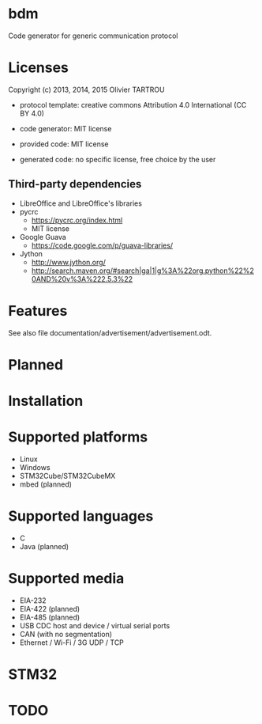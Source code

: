 # bdm

Code generator for generic communication protocol


# Licenses

Copyright (c) 2013, 2014, 2015 Olivier TARTROU

* protocol template: creative commons Attribution 4.0 International (CC BY 4.0)
* code generator:    MIT license
* provided code:     MIT license

* generated code: no specific license, free choice by the user

## Third-party dependencies

* LibreOffice and LibreOffice's libraries
* pycrc
  * https://pycrc.org/index.html
  * MIT license
* Google Guava
  * https://code.google.com/p/guava-libraries/
* Jython
  * http://www.jython.org/
  * http://search.maven.org/#search|ga|1|g%3A%22org.python%22%20AND%20v%3A%222.5.3%22


# Features

See also file documentation/advertisement/advertisement.odt.


# Planned


# Installation

# Supported platforms

* Linux
* Windows
* STM32Cube/STM32CubeMX
* mbed (planned)


# Supported languages

* C
* Java (planned)


# Supported media

* EIA-232
* EIA-422 (planned)
* EIA-485 (planned)
* USB CDC host and device / virtual serial ports
* CAN (with no segmentation)
* Ethernet / Wi-Fi / 3G UDP / TCP


# STM32

# TODO

